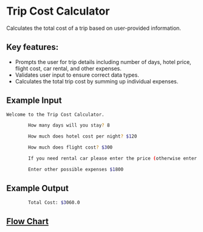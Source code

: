 # Trip Cost Calculator
Calculates the total cost of a trip based on user-provided information.

## Key features:
- Prompts the user for trip details including number of days, hotel price, flight cost, car rental, and other expenses.
- Validates user input to ensure correct data types.
- Calculates the total trip cost by summing up individual expenses.


## Example Input 
```bash
Welcome to the Trip Cost Calculator.

        How many days will you stay? 8

        How much does hotel cost per night? $120

        How much does flight cost? $300

        If you need rental car please enter the price (otherwise enter zero). $0

        Enter other possible expenses $1800
```
## Example Output 
```bash
        Total Cost: $3060.0
```
## [Flow Chart](https://github.com/basmajou/python-fundamentals-projects/blob/main/assets/trip-cost-calculator-flowchart.pdf)
